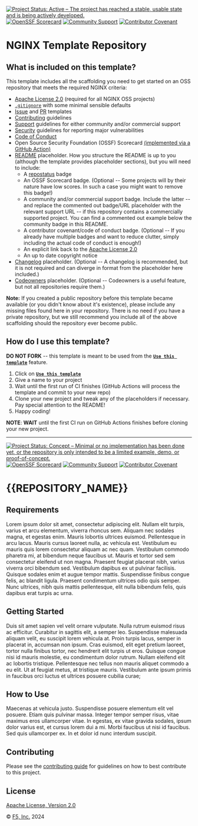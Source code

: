 [![Project Status: Active – The project has reached a stable, usable state and is being actively developed.](https://www.repostatus.org/badges/latest/active.svg)](https://www.repostatus.org/#active)
[![OpenSSF Scorecard](https://api.securityscorecards.dev/projects/github.com/nginxinc/template-repository/badge)](https://securityscorecards.dev/viewer/?uri=github.com/nginxinc/template-repository)
[![Community Support](https://badgen.net/badge/support/community/cyan?icon=awesome)](https://github.com/nginxinc/template-repository/blob/main/SUPPORT.md)
[![Contributor Covenant](https://img.shields.io/badge/Contributor%20Covenant-2.1-4baaaa.svg)](https://github.com/nginxinc/template-repository/main/CODE_OF_CONDUCT.md)

# NGINX Template Repository

## What is included on this template?

This template includes all the scaffolding you need to get started on an OSS repository that meets the required NGINX criteria:

- [Apache License 2.0](https://github.com/nginxinc/template-repository/blob/main/LICENSE) (required for all NGINX OSS projects)
- [`.gitignore`](https://github.com/nginxinc/template-repository/blob/main/.gitignore) with some minimal sensible defaults
- [Issue](https://github.com/nginxinc/template-repository/blob/main/.github/ISSUE_TEMPLATE) and [PR](https://github.com/nginxinc/template-repository/blob/main/pull_request_template.md) templates
- [Contributing](https://github.com/nginxinc/template-repository/blob/main/CONTRIBUTING.md) guidelines
- [Support](https://github.com/nginxinc/template-repository/blob/main/SUPPORT.md) guidelines for either community and/or commercial support
- [Security](https://github.com/nginxinc/template-repository/blob/main/SECURITY.md) guidelines for reporting major vulnerabilities
- [Code of Conduct](https://github.com/nginxinc/template-repository/blob/main/CODE_OF_CONDUCT.md)
- Open Source Security Foundation (OSSF) Scorecard [(implemented via a GitHub Action)](https://github.com/nginxinc/template-repository/blob/main/.github/workflows/ossf_scorecard.yml)
- [README](https://github.com/nginxinc/template-repository/blob/main/README.md) placeholder. How you structure the README is up to you (although the template provides placeholder sections), but you will need to include:
  - A [repostatus](https://www.repostatus.org/) badge
  - An OSSF Scorecard badge. (Optional -- Some projects will by their nature have low scores. In such a case you might want to remove this badge!)
  - A community and/or commercial support badge. Include the latter -- and replace the commented out badge/URL placeholder with the relevant support URL -- if this repository contains a commercially supported project. You can find a commented out example below the community badge in this README.
  - A contributor covenant/code of conduct badge. (Optional -- If you already have multiple badges and want to reduce clutter, simply including the actual code of conduct is enough!)
  - An explicit link back to the [Apache License 2.0](https://github.com/nginxinc/template-repository/blob/main/LICENSE)
  - An up to date copyright notice
- [Changelog](https://github.com/nginxinc/template-repository/blob/main/CHANGELOG.md) placeholder. (Optional -- A changelog is recommended, but it is not required and can diverge in format from the placeholder here included.)
- [Codeowners](https://github.com/nginxinc/template-repository/blob/main/.github/CODEOWNERS) placeholder. (Optional -- Codeowners is a useful feature, but not all repositories require them.)

**Note:** If you created a public repository before this template became available (or you didn't know about it's existence), please include any missing files found here in your repository. There is no need if you have a private repository, but we still recommend you include all of the above scaffolding should the repository ever become public.

## How do I use this template?

**DO NOT FORK** -- this template is meant to be used from the **[`Use this template`](https://github.com/nginxinc/template-repository/generate)** feature.

1. Click on **[`Use this template`](https://github.com/nginxinc/template-repository/generate)**
2. Give a name to your project
3. Wait until the first run of CI finishes (GitHub Actions will process the template and commit to your new repo)
4. Clone your new project and tweak any of the placeholders if necessary. Pay special attention to the README!
5. Happy coding!

**NOTE**: **WAIT** until the first CI run on GitHub Actions finishes before cloning your new project.

---

<!--  DELETE THE LINES ABOVE THIS AND WRITE YOUR PROJECT README BELOW -- PLACEHOLDER SECTIONS HAVE BEEN INCLUDED FOR YOUR CONVENIENCE -->

[![Project Status: Concept – Minimal or no implementation has been done yet, or the repository is only intended to be a limited example, demo, or proof-of-concept.](https://www.repostatus.org/badges/latest/concept.svg)](https://www.repostatus.org/#concept)
[![OpenSSF Scorecard](https://api.securityscorecards.dev/projects/github.com/{{REPOSITORY_OWNER}}/{{REPOSITORY_URL}}/badge)](https://securityscorecards.dev/viewer/?uri=github.com/{{REPOSITORY_OWNER}}/{{REPOSITORY_URL}})
[![Community Support](https://badgen.net/badge/support/community/cyan?icon=awesome)](https://github.com/{{REPOSITORY_OWNER}}/{{REPOSITORY_URL}}/blob/main/SUPPORT.md) <!-- [![Commercial Support](https://badgen.net/badge/support/commercial/cyan?icon=awesome)](<Insert URL>) -->
[![Contributor Covenant](https://img.shields.io/badge/Contributor%20Covenant-2.1-4baaaa.svg)](https://github.com/{{REPOSITORY_OWNER}}/{{REPOSITORY_URL}}/main/CODE_OF_CONDUCT.md)

# {{REPOSITORY_NAME}}

## Requirements

Lorem ipsum dolor sit amet, consectetur adipiscing elit. Nullam elit turpis, varius et arcu elementum, viverra rhoncus sem. Aliquam nec sodales magna, et egestas enim. Mauris lobortis ultrices euismod. Pellentesque in arcu lacus. Mauris cursus laoreet nulla, ac vehicula est. Vestibulum eu mauris quis lorem consectetur aliquam ac nec quam. Vestibulum commodo pharetra mi, at bibendum neque faucibus ut. Mauris et tortor sed sem consectetur eleifend ut non magna. Praesent feugiat placerat nibh, varius viverra orci bibendum sed. Vestibulum dapibus ex ut pulvinar facilisis. Quisque sodales enim et augue tempor mattis. Suspendisse finibus congue felis, ac blandit ligula. Praesent condimentum ultrices odio quis semper. Nunc ultrices, nibh quis mattis pellentesque, elit nulla bibendum felis, quis dapibus erat turpis ac urna.

## Getting Started

Duis sit amet sapien vel velit ornare vulputate. Nulla rutrum euismod risus ac efficitur. Curabitur in sagittis elit, a semper leo. Suspendisse malesuada aliquam velit, eu suscipit lorem vehicula at. Proin turpis lacus, semper in placerat in, accumsan non ipsum. Cras euismod, elit eget pretium laoreet, tortor nulla finibus tortor, nec hendrerit elit turpis ut eros. Quisque congue nisi id mauris molestie, eu condimentum dolor rutrum. Nullam eleifend elit ac lobortis tristique. Pellentesque nec tellus non mauris aliquet commodo a eu elit. Ut at feugiat metus, at tristique mauris. Vestibulum ante ipsum primis in faucibus orci luctus et ultrices posuere cubilia curae;

## How to Use

Maecenas at vehicula justo. Suspendisse posuere elementum elit vel posuere. Etiam quis pulvinar massa. Integer tempor semper risus, vitae maximus eros ullamcorper vitae. In egestas, ex vitae gravida sodales, ipsum dolor varius est, et cursus lorem dui a mi. Morbi faucibus ut nisi id faucibus. Sed quis ullamcorper ex. In et dolor id nunc interdum suscipit.

## Contributing

Please see the [contributing guide](https://github.com/{{REPOSITORY_OWNER}}/{{REPOSITORY_URL}}/blob/main/CONTRIBUTING.md) for guidelines on how to best contribute to this project.

## License

[Apache License, Version 2.0](https://github.com/{{REPOSITORY_OWNER}}/{{REPOSITORY_URL}}/blob/main/LICENSE)

&copy; [F5, Inc.](https://www.f5.com/) 2024
